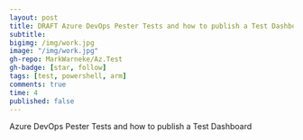 ```yaml
---
layout: post
title: DRAFT Azure DevOps Pester Tests and how to publish a Test Dashboard
subtitle:
bigimg: /img/work.jpg
image: "/img/work.jpg"
gh-repo: MarkWarneke/Az.Test
gh-badge: [star, follow]
tags: [test, powershell, arm]
comments: true
time: 4
published: false
---
```


Azure DevOps Pester Tests and how to publish a Test Dashboard
